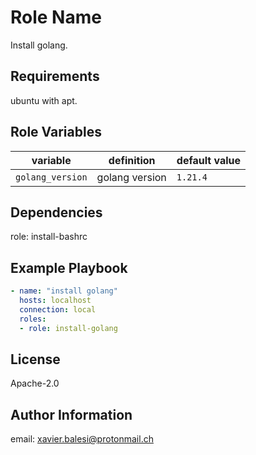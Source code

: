 Role Name
=========

Install golang.

Requirements
------------

ubuntu with apt.

Role Variables
--------------

| variable | definition | default value |
|---|---|---|
| `golang_version` | golang version | `1.21.4` |

Dependencies
------------

role: install-bashrc

Example Playbook
----------------

```yaml
- name: "install golang"
  hosts: localhost
  connection: local
  roles:
  - role: install-golang
```

License
-------

Apache-2.0

Author Information
------------------

email: <xavier.balesi@protonmail.ch>
